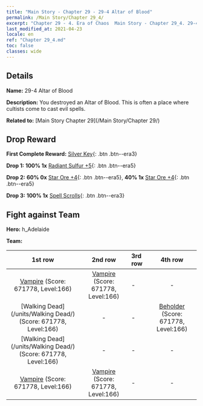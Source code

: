 ```yaml
---
title: "Main Story - Chapter 29 - 29-4 Altar of Blood"
permalink: /Main Story/Chapter 29_4/
excerpt: "Chapter 29 - 4. Era of Chaos  Main Story - Chapter 29_4. 29-4 Altar of Blood"
last_modified_at: 2021-04-23
locale: en
ref: "Chapter 29_4.md"
toc: false
classes: wide
---
```


## Details

 **Name:** 29-4 Altar of Blood

 **Description:** You destroyed an Altar of Blood. This is often a place where cultists come to cast evil spells.

 **Related to:** [Main Story Chapter 29](/Main Story/Chapter 29/)

## Drop Reward

 **First Complete Reward:** [Silver Key](/Items/con_693/){: .btn .btn--era3}

 **Drop 1:** **100% 1x** [Radiant Sulfur +5](/Items/mat_99/){: .btn .btn--era5}

 **Drop 2:** **60% 0x** [Star Ore +4](/Items/mat_89/){: .btn .btn--era5}, **40% 1x** [Star Ore +4](/Items/mat_89/){: .btn .btn--era5}

 **Drop 3:** **100% 1x** [Spell Scrolls](/Items/con_694/){: .btn .btn--era3}


## Fight against Team
 **Hero:** h_Adelaide

 **Team:**


  | 1st row | 2nd row | 3rd row | 4th row |
  |:----:|:----:|:----|:----:|
  | [Vampire](/units/Vampire/) (Score: 671778, Level:166)  | [Vampire](/units/Vampire/) (Score: 671778, Level:166)  | - | - |
  | [Walking Dead](/units/Walking Dead/) (Score: 671778, Level:166)  | - | - | [Beholder](/units/Beholder/) (Score: 671778, Level:166)  |
  | [Walking Dead](/units/Walking Dead/) (Score: 671778, Level:166)  | - | - | - |
  | [Vampire](/units/Vampire/) (Score: 671778, Level:166)  | [Vampire](/units/Vampire/) (Score: 671778, Level:166)  | - | - |


